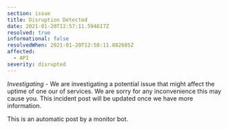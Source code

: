```yaml
---
section: issue
title: Disruption Detected
date: 2021-01-20T12:57:11.594617Z
resolved: true
informational: false
resolvedWhen: 2021-01-20T12:58:11.882685Z
affected:
  - API
severity: disrupted
---
```

*Investigating* - We are investigating a potential issue that might affect the uptime of one our of services. We are sorry for any inconvenience this may cause you. This incident post will be updated once we have more information.

This is an automatic post by a monitor bot.
        